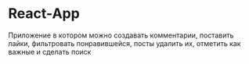 # React-App
Приложение в котором можно создавать комментарии, поставить лайки, фильтровать понравившейся, посты удалить их, отметить как важные и сделать поиск   
